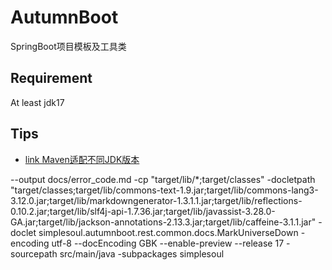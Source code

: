 # AutumnBoot
SpringBoot项目模板及工具类

## Requirement

At least jdk17

## Tips

- [link Maven适配不同JDK版本](tips/maven.md)

--output docs/error_code.md -cp "target/lib/*;target/classes" -docletpath "target/classes;target/lib/commons-text-1.9.jar;target/lib/commons-lang3-3.12.0.jar;target/lib/markdowngenerator-1.3.1.1.jar;target/lib/reflections-0.10.2.jar;target/lib/slf4j-api-1.7.36.jar;target/lib/javassist-3.28.0-
GA.jar;target/lib/jackson-annotations-2.13.3.jar;target/lib/caffeine-3.1.1.jar" -doclet simplesoul.autumnboot.rest.common.docs.MarkUniverseDown -encoding utf-8 --docEncoding GBK --enable-preview --release 17 -sourcepath src/main/java -subpackages simplesoul